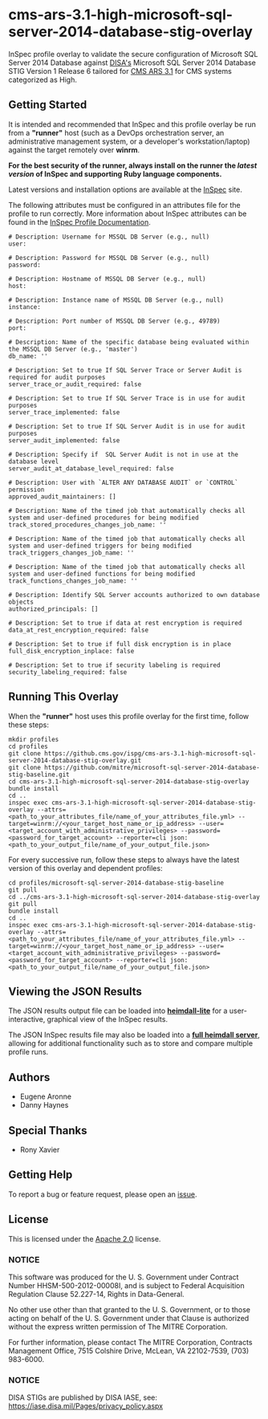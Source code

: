 # cms-ars-3.1-high-microsoft-sql-server-2014-database-stig-overlay

InSpec profile overlay to validate the secure configuration of Microsoft SQL Server 2014 Database against [DISA's](https://iase.disa.mil/stigs/Pages/index.aspx) Microsoft SQL Server 2014 Database STIG Version 1 Release 6 tailored for [CMS ARS 3.1](https://www.cms.gov/Research-Statistics-Data-and-Systems/CMS-Information-Technology/InformationSecurity/Info-Security-Library-Items/ARS-31-Publication.html) for CMS systems categorized as High.

## Getting Started  
It is intended and recommended that InSpec and this profile overlay be run from a __"runner"__ host (such as a DevOps orchestration server, an administrative management system, or a developer's workstation/laptop) against the target remotely over __winrm__.

__For the best security of the runner, always install on the runner the _latest version_ of InSpec and supporting Ruby language components.__ 

Latest versions and installation options are available at the [InSpec](http://inspec.io/) site.

The following attributes must be configured in an attributes file for the profile to run correctly. More information about InSpec attributes can be found in the [InSpec Profile Documentation](https://www.inspec.io/docs/reference/profiles/).

```
# Description: Username for MSSQL DB Server (e.g., null)
user: 

# Description: Password for MSSQL DB Server (e.g., null)
password: 

# Description: Hostname of MSSQL DB Server (e.g., null)
host: 

# Description: Instance name of MSSQL DB Server (e.g., null)
instance: 

# Description: Port number of MSSQL DB Server (e.g., 49789)
port: 

# Description: Name of the specific database being evaluated within the MSSQL DB Server (e.g., 'master')
db_name: ''

# Description: Set to true If SQL Server Trace or Server Audit is required for audit purposes
server_trace_or_audit_required: false

# Description: Set to true If SQL Server Trace is in use for audit purposes
server_trace_implemented: false

# Description: Set to true If SQL Server Audit is in use for audit purposes
server_audit_implemented: false

# Description: Specify if  SQL Server Audit is not in use at the database level
server_audit_at_database_level_required: false

# Description: User with `ALTER ANY DATABASE AUDIT` or `CONTROL` permission
approved_audit_maintainers: []

# Description: Name of the timed job that automatically checks all system and user-defined procedures for being modified
track_stored_procedures_changes_job_name: ''

# Description: Name of the timed job that automatically checks all system and user-defined triggers for being modified
track_triggers_changes_job_name: ''

# Description: Name of the timed job that automatically checks all system and user-defined functions for being modified
track_functions_changes_job_name: ''

# Description: Identify SQL Server accounts authorized to own database objects
authorized_principals: []

# Description: Set to true if data at rest encryption is required
data_at_rest_encryption_required: false

# Description: Set to true if full disk encryption is in place
full_disk_encryption_inplace: false

# Description: Set to true if security labeling is required
security_labeling_required: false
```

## Running This Overlay
When the __"runner"__ host uses this profile overlay for the first time, follow these steps: 

```
mkdir profiles
cd profiles
git clone https://github.cms.gov/ispg/cms-ars-3.1-high-microsoft-sql-server-2014-database-stig-overlay.git
git clone https://github.com/mitre/microsoft-sql-server-2014-database-stig-baseline.git
cd cms-ars-3.1-high-microsoft-sql-server-2014-database-stig-overlay
bundle install
cd ..
inspec exec cms-ars-3.1-high-microsoft-sql-server-2014-database-stig-overlay --attrs=<path_to_your_attributes_file/name_of_your_attributes_file.yml> --target=winrm://<your_target_host_name_or_ip_address> --user=<target_account_with_administrative_privileges> --password=<password_for_target_account> --reporter=cli json:<path_to_your_output_file/name_of_your_output_file.json> 
```

For every successive run, follow these steps to always have the latest version of this overlay and dependent profiles:

```
cd profiles/microsoft-sql-server-2014-database-stig-baseline
git pull
cd ../cms-ars-3.1-high-microsoft-sql-server-2014-database-stig-overlay
git pull
bundle install
cd ..
inspec exec cms-ars-3.1-high-microsoft-sql-server-2014-database-stig-overlay --attrs=<path_to_your_attributes_file/name_of_your_attributes_file.yml> --target=winrm://<your_target_host_name_or_ip_address> --user=<target_account_with_administrative_privileges> --password=<password_for_target_account> --reporter=cli json:<path_to_your_output_file/name_of_your_output_file.json> 
```

## Viewing the JSON Results

The JSON results output file can be loaded into __[heimdall-lite](https://mitre.github.io/heimdall-lite/)__ for a user-interactive, graphical view of the InSpec results. 

The JSON InSpec results file may also be loaded into a __[full heimdall server](https://github.com/mitre/heimdall)__, allowing for additional functionality such as to store and compare multiple profile runs.

## Authors
* Eugene Aronne
* Danny Haynes

## Special Thanks
* Rony Xavier

## Getting Help
To report a bug or feature request, please open an [issue](https://github.cms.gov/ispg/cms-ars-3.1-high-microsoft-sql-server-2014-database-stig-overlay/issues/new).

## License
This is licensed under the [Apache 2.0](https://www.apache.org/licenses/LICENSE-2.0) license. 

### NOTICE  

This software was produced for the U. S. Government under Contract Number HHSM-500-2012-00008I, and is subject to Federal Acquisition Regulation Clause 52.227-14, Rights in Data-General.  

No other use other than that granted to the U. S. Government, or to those acting on behalf of the U. S. Government under that Clause is authorized without the express written permission of The MITRE Corporation.

For further information, please contact The MITRE Corporation, Contracts Management Office, 7515 Colshire Drive, McLean, VA  22102-7539, (703) 983-6000.

### NOTICE
DISA STIGs are published by DISA IASE, see: https://iase.disa.mil/Pages/privacy_policy.aspx
